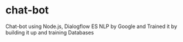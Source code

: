 # chat-bot
Chat-bot using Node.js,  Dialogflow ES NLP by Google and Trained it by building it up and training Databases 
